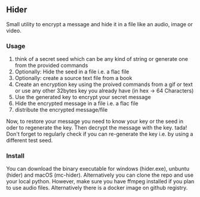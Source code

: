 ## Hider

Small utility to encrypt a message and hide it in a file like an audio, image
or video.

### Usage

1. think of a secret seed which can be any kind of string or generate one from
   the provided commands
1. Optionally: Hide the seed in a file i.e. a flac file
1. Optionally: create a source text file from a book
1. Create an encryption key using the proived commands from a gif or text or
   use any other 32bytes key you already have (in hex -> 64 Characters)
1. Use the generated key to encrypt your secret message
1. Hide the encrypted message in a file i.e. a flac file
1. distribute the encrypted message/file

Now, to restore your message you need to know your key or the seed in oder to
regenerate the key. Then decrypt the message with the key. tada!
Don't forget to regularly check if you can re-generate the key i.e. by using a
different test seed.

### Install

You can download the binary executable for windows (hider.exe), unbuntu (hider)
and macOS (mc-hider). Alternatively you can clone the repo and use your local
python. However, make sure you have ffmpeg installed if you plan to use audio
files. Alternatively there is a docker image on github registry.
